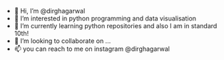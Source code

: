 - 👋 Hi, I’m @dirghagarwal
- 👀 I’m interested in python programming and data visualisation
- 🌱 I’m currently learning python repositories and also I am in standard 10th!
- 💞️ I’m looking to collaborate on ...
- 📫 you can reach to me on instagram @dirghagarwal

<!---
dirghagarwal/dirghagarwal is a ✨ special ✨ repository because its `README.md` (this file) appears on your GitHub profile.
You can click the Preview link to take a look at your changes.
--->
